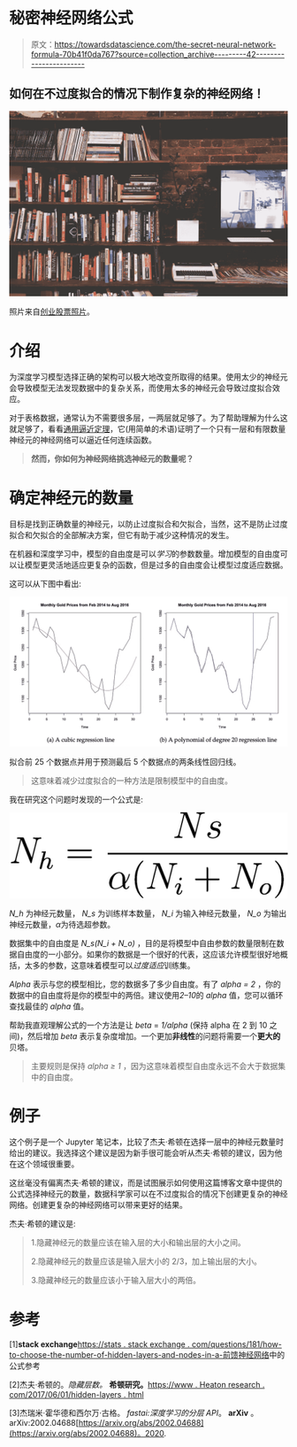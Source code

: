 # 秘密神经网络公式

> 原文：<https://towardsdatascience.com/the-secret-neural-network-formula-70b41f0da767?source=collection_archive---------42----------------------->

## 如何在不过度拟合的情况下制作复杂的神经网络！

![](img/5e5ce2ceb0254bf4434c04722ccee677.png)

照片来自[创业股票照片](https://startupstockphotos.com/)。

# 介绍

为深度学习模型选择正确的架构可以极大地改变所取得的结果。使用太少的神经元会导致模型无法发现数据中的复杂关系，而使用太多的神经元会导致过度拟合效应。

对于表格数据，通常认为不需要很多层，一两层就足够了。为了帮助理解为什么这就足够了，看看[通用逼近定理](https://en.wikipedia.org/wiki/Universal_approximation_theorem)，它(用简单的术语)证明了一个只有一层和有限数量神经元的神经网络可以逼近任何连续函数。

> **然而，你如何为神经网络挑选神经元的数量呢？**

# 确定神经元的数量

目标是找到正确数量的神经元，以防止过度拟合和欠拟合，当然，这不是防止过度拟合和欠拟合的全部解决方案，但它有助于减少这种情况的发生。

在机器和深度学习中，模型的自由度是可以*学习*的参数数量。增加模型的自由度可以让模型更灵活地适应更复杂的函数，但是过多的自由度会让模型过度适应数据。

这可以从下图中看出:

![](img/672a6137d8414d22efa7c0cbaefe859a.png)

拟合前 25 个数据点并用于预测最后 5 个数据点的两条线性回归线。

> 这意味着减少过度拟合的一种方法是限制模型中的自由度。

我在研究这个问题时发现的一个公式是:

![](img/ec7edb459e0bd04783e3c397c05a5341.png)

*N_h* 为神经元数量， *N_s* 为训练样本数量， *N_i* 为输入神经元数量， *N_o* 为输出神经元数量，*α*为待选超参数。

数据集中的自由度是 *N_s(N_i + N_o)* ，目的是将模型中自由参数的数量限制在数据自由度的一小部分。如果你的数据是一个很好的代表，这应该允许模型很好地概括，太多的参数，这意味着模型可以*过度适应*训练集。

*Alpha* 表示与您的模型相比，您的数据多了多少自由度。有了 *alpha = 2* ，你的数据中的自由度将是你的模型中的两倍。建议使用*2–10*的 *alpha* 值，您可以循环查找最佳的 *alpha* 值。

帮助我直观理解公式的一个方法是让 *beta* = *1/alpha* (保持 alpha 在 2 到 10 之间)，然后增加 *beta* 表示复杂度增加。一个更加**非线性**的问题将需要一个**更大的**贝塔。

> 主要规则是保持 *alpha ≥ 1* ，因为这意味着模型自由度永远不会大于数据集中的自由度。

# 例子

这个例子是一个 Jupyter 笔记本，比较了杰夫·希顿在选择一层中的神经元数量时给出的建议。我选择这个建议是因为新手很可能会听从杰夫·希顿的建议，因为他在这个领域很重要。

这丝毫没有偏离杰夫·希顿的建议，而是试图展示如何使用这篇博客文章中提供的公式选择神经元的数量，数据科学家可以在不过度拟合的情况下创建更复杂的神经网络。创建更复杂的神经网络可以带来更好的结果。

杰夫·希顿的建议是:

> 1.隐藏神经元的数量应该在输入层的大小和输出层的大小之间。
> 
> 2.隐藏神经元的数量应该是输入层大小的 2/3，加上输出层的大小。
> 
> 3.隐藏神经元的数量应该小于输入层大小的两倍。

# 参考

[1]**stack exchange**[https://stats . stack exchange . com/questions/181/how-to-choose-the-number-of-hidden-layers-and-nodes-in-a-前馈神经网络](https://stats.stackexchange.com/questions/181/how-to-choose-the-number-of-hidden-layers-and-nodes-in-a-feedforward-neural-netw)中的公式参考

[2]杰夫·希顿的。*隐藏层数。* **希顿研究。**[https://www . Heaton research . com/2017/06/01/hidden-layers . html](https://www.heatonresearch.com/2017/06/01/hidden-layers.html)

[3]杰瑞米·霍华德和西尔万·古格。 *fastai:深度学习的分层 API*。 **arXiv** 。arXiv:2002.04688[https://arxiv.org/abs/2002.04688](https://arxiv.org/abs/2002.04688)。2020.